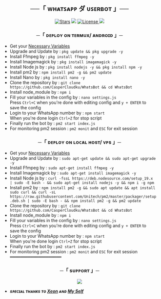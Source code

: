 <h2 align="center">
    ──「 ᴡʜᴀᴛꜱᴀᴘᴘ ダ ᴜꜱᴇʀʙᴏᴛ 」──
</h2>

<p align="center">
<a href="https://github.com/CasperCloudku/WhatsBot/stargazers"><img src="https://img.shields.io/github/stars/CasperCloudku/WhatsBot?color=black&logo=github&logoColor=black&style=for-the-badge" alt="Stars" /></a>
<a href="https://github.com/CasperCloudku/WhatsBot/network/members"> <img src="https://img.shields.io/github/forks/CasperCloudku/WhatsBot?color=black&logo=github&logoColor=black&style=for-the-badge" /></a>
<a href="https://github.com/CasperCloudku/WhatsBot/blob/master/LICENSE"> <img src="https://img.shields.io/badge/License-MIT-blueviolet?style=for-the-badge" alt="License" /> </a>
<a href="https://github.com/CasperCloudku/WhatsBot/commits"> <img src="https://img.shields.io/github/last-commit/CasperCloudku/WhatsBot?color=blue&logo=github&logoColor=green&style=for-the-badge" /></a>
</p>

<h3 align="center">
    ─「 ᴅᴇᴩʟᴏʏ ᴏɴ ᴛᴇʀᴍᴜx/ ᴀɴᴅʀᴏɪᴅ 」─
</h3>

- Get your [Necessary Variables](https://github.com/CasperCloudku/WhatsBot/settings.js)
- Upgrade and Update by :
`pkg update && pkg upgrade -y`
- Install Ffmpeg by :
`pkg install ffmpeg -y`
- Install Imagemagick by :
`pkg install imagemagick -y`
- Install Node js by :
`pkg install nodejs -y && pkg install npm -y`
- Install pm2 by :
`npm install pm2 -g && pm2 update`
- Install Nano by :
`pkg install nano -y`
- Clone the repository by :
`git clone https://github.com/CasperCloudku/WhatsBot && cd WhatsBot`
- Install node_module by :
`npm i`
- Fill your variables in the config by :
`nano settings.js`<br>
Press `Ctrl+C` when you're done with editing config and `y + ENTER` to save the config<br>
- Login to your WhatsApp number by :
`npm start`<br>
When you're done login `Ctrl+Z` for stop script<br>
- Finally run the bot by :
`pm2 start index.js`
- For monitoring pm2 session :
`pm2 monit` and `ESC` for exit session<br>

<h3 align="center">
    ─「 ᴅᴇᴩʟᴏʏ ᴏɴ ʟᴏᴄᴀʟ ʜᴏsᴛ/ ᴠᴘs 」─
</h3>

- Get your [Necessary Variables](https://github.com/CasperCloudku/WhatsBot/settings.js)
- Upgrade and Update by :
`sudo apt-get update && sudo apt-get upgrade -y`
- Install Ffmpeg by :
`sudo apt-get install ffmpeg -y`
- Install Imagemagick by :
`sudo apt-get install imagemagick -y`
- Install Node js by :
`curl -fssL https://deb.nodesource.com/setup_19.x | sudo -E bash - && sudo apt-get install nodejs -y && npm i -g npm`
- Install pm2 by :
`npm install pm2 -g && sudo apt update && apt install sudo curl && curl -sL https://raw.githubusercontent.com/Unitech/pm2/master/packager/setup.deb.sh | sudo -E bash - && npm install pm2 -g && pm2 update`
- Clone the repository by :
`git clone https://github.com/CasperCloudku/WhatsBot && cd WhatsBot`
- Install node_module by :
`npm i`
- Fill your variables in the config by :
`nano settings.js`<br>
Press `Ctrl+C` when you're done with editing config and `y + ENTER` to save the config<br>
- Login to your WhatsApp number by :
`npm start`<br>
When you're done login `Ctrl+Z` for stop script<br>
- Finally run the bot by :
`pm2 start index.js`
- For monitoring pm2 session :
`pm2 monit` and `ESC` for exit session<br>
━━━━━━━━━━━━━━━━━━━━

<h3 align="center">
    ─「 sᴜᴩᴩᴏʀᴛ 」─
</h3>

<p align="center">
<a href="https://telegram.me/Noreligionn"><img src="https://img.shields.io/badge/-Support%20Channel-blue.svg?style=for-the-badge&logo=Telegram"></a>
</p>

- <b> _sᴩᴇᴄɪᴀʟ ᴛʜᴀɴᴋs ᴛᴏ [Xeon](https://github.com/DGXeon) ᴀɴᴅ [My Self](https://github.com/CasperCloudku)_ </b>

